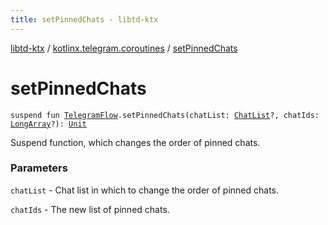 ```yaml
---
title: setPinnedChats - libtd-ktx
---
```


[libtd-ktx](../index.html) / [kotlinx.telegram.coroutines](index.html) / [setPinnedChats](./set-pinned-chats.html)

# setPinnedChats

`suspend fun `[`TelegramFlow`](../kotlinx.telegram.core/-telegram-flow/index.html)`.setPinnedChats(chatList: `[`ChatList`](https://tdlibx.github.io/td/docs/org/drinkless/td/libcore/telegram/TdApi/ChatList.html)`?, chatIds: `[`LongArray`](https://kotlinlang.org/api/latest/jvm/stdlib/kotlin/-long-array/index.html)`?): `[`Unit`](https://kotlinlang.org/api/latest/jvm/stdlib/kotlin/-unit/index.html)

Suspend function, which changes the order of pinned chats.

### Parameters

`chatList` - Chat list in which to change the order of pinned chats.

`chatIds` - The new list of pinned chats.